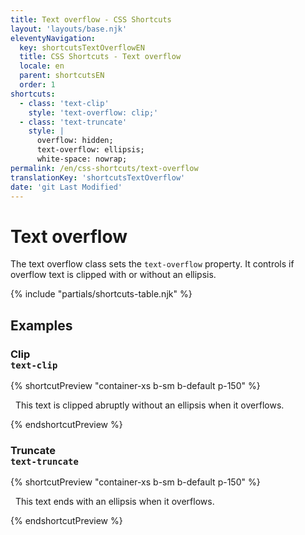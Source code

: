 ```yaml
---
title: Text overflow - CSS Shortcuts
layout: 'layouts/base.njk'
eleventyNavigation:
  key: shortcutsTextOverflowEN
  title: CSS Shortcuts - Text overflow
  locale: en
  parent: shortcutsEN
  order: 1
shortcuts:
  - class: 'text-clip'
    style: 'text-overflow: clip;'
  - class: 'text-truncate'
    style: |
      overflow: hidden;
      text-overflow: ellipsis;
      white-space: nowrap;
permalink: /en/css-shortcuts/text-overflow
translationKey: 'shortcutsTextOverflow'
date: 'git Last Modified'
---
```


# Text overflow

The text overflow class sets the `text-overflow` property. It controls if overflow text is clipped with or without an ellipsis.

{% include "partials/shortcuts-table.njk" %}

## Examples

### Clip<br/>`text-clip`

{% shortcutPreview "container-xs b-sm b-default p-150" %}

<p class="overflow-hidden text-clip" style="white-space: nowrap;">
  This text is clipped abruptly without an ellipsis when it overflows.
</p>
{% endshortcutPreview %}

### Truncate<br/>`text-truncate`

{% shortcutPreview "container-xs b-sm b-default p-150" %}

<p class="text-truncate">
  This text ends with an ellipsis when it overflows.
</p>
{% endshortcutPreview %}
